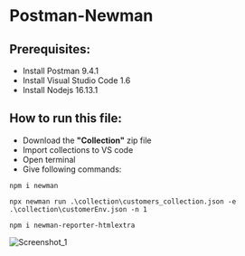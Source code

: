# Postman-Newman
## Prerequisites:
* Install Postman 9.4.1
* Install Visual Studio Code 1.6
* Install Nodejs 16.13.1
## How to run this file:
* Download the **"Collection"** zip file
* Import collections to VS code
* Open terminal
* Give following commands:
```
npm i newman
```
```
npx newman run .\collection\customers_collection.json -e .\collection\customerEnv.json -n 1
```
```
npm i newman-reporter-htmlextra
```

![Screenshot_1](https://user-images.githubusercontent.com/71173675/147214191-6e0357f9-dce2-46d3-af04-f4b91adc0fa1.png)

